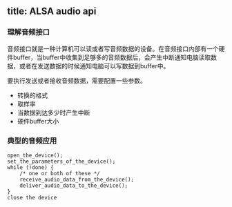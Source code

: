 title: ALSA audio api
---

### 理解音频接口
音频接口就是一种计算机可以读或者写音频数据的设备。在音频接口内部有一个硬件buffer，当buffer中收集到足够多的音频数据后，会产生中断通知电脑读取数据，或者在发送数据的时候通知电脑可以写数据到buffer中。

要执行发送或者接收音频数据，需要配置一些参数。

- 转换的格式
- 取样率
- 当数据到达多少时产生中断
- 硬件buffer大小

### 典型的音频应用

    open_the_device();
    set_the_parameters_of_the_device();
    while (!done) {
        /* one or both of these */
        receive_audio_data_from_the_device();
	    deliver_audio_data_to_the_device();
    }
    close the device
